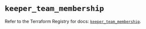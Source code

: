 # `keeper_team_membership`

Refer to the Terraform Registry for docs: [`keeper_team_membership`](https://registry.terraform.io/providers/keeper-security/keeper/1.2.0/docs/resources/team_membership).

